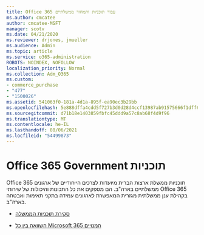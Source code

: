 ```yaml
---
title: Office 365 עבור תוכניות ותמחור ממשלתיים
ms.author: cmcatee
author: cmcatee-MSFT
manager: scotv
ms.date: 04/21/2020
ms.reviewer: drjones, jmueller
ms.audience: Admin
ms.topic: article
ms.service: o365-administration
ROBOTS: NOINDEX, NOFOLLOW
localization_priority: Normal
ms.collection: Adm_O365
ms.custom:
- commerce_purchase
- "477"
- "1500026"
ms.assetid: 541063f0-181a-4d1a-895f-ea90ec3b29bb
ms.openlocfilehash: 5e888dffa4cdd5f727b3d0d28d4ccf13987ab91575666f1dff62c684308da06e
ms.sourcegitcommit: d71b18e1403859fbfc45ddd9a57c8ab68f4d9f96
ms.translationtype: MT
ms.contentlocale: he-IL
ms.lasthandoff: 08/06/2021
ms.locfileid: "54499873"
---
```

# <a name="office-365-government-plans"></a>Office 365 Government תוכניות

Office 365 תוכניות ממשלת ארצות הברית מיועדות לצרכים הייחודיים של ארגונים ממשלתיים בארה"ב. הם מספקים את כל התכונות והיכולות של שירותי Office 365 בקהילת ענן ממשלתית מגזרית המאפשרת לארגונים עמידה בתקני תאימות ואבטחה בארה"ב.
  
- [סקירת תוכניות הממשלה](https://products.office.com/government/compare-office-365-government-plans)

- [השוואה בין כל Microsoft 365 המנויים](https://products.office.com/business/compare-more-office-365-for-business-plans)